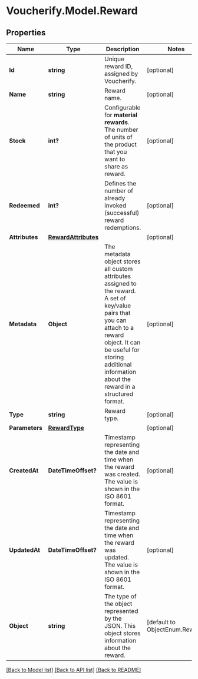 # Voucherify.Model.Reward

## Properties

Name | Type | Description | Notes
------------ | ------------- | ------------- | -------------
**Id** | **string** | Unique reward ID, assigned by Voucherify. | [optional] 
**Name** | **string** | Reward name. | [optional] 
**Stock** | **int?** | Configurable for **material rewards**. The number of units of the product that you want to share as reward. | [optional] 
**Redeemed** | **int?** | Defines the number of already invoked (successful) reward redemptions.  | [optional] 
**Attributes** | [**RewardAttributes**](RewardAttributes.md) |  | [optional] 
**Metadata** | **Object** | The metadata object stores all custom attributes assigned to the reward. A set of key/value pairs that you can attach to a reward object. It can be useful for storing additional information about the reward in a structured format. | [optional] 
**Type** | **string** | Reward type. | [optional] 
**Parameters** | [**RewardType**](RewardType.md) |  | [optional] 
**CreatedAt** | **DateTimeOffset?** | Timestamp representing the date and time when the reward was created. The value is shown in the ISO 8601 format. | [optional] 
**UpdatedAt** | **DateTimeOffset?** | Timestamp representing the date and time when the reward was updated. The value is shown in the ISO 8601 format. | [optional] 
**Object** | **string** | The type of the object represented by the JSON. This object stores information about the reward. | [default to ObjectEnum.Reward]

[[Back to Model list]](../README.md#documentation-for-models) [[Back to API list]](../README.md#documentation-for-api-endpoints) [[Back to README]](../README.md)

